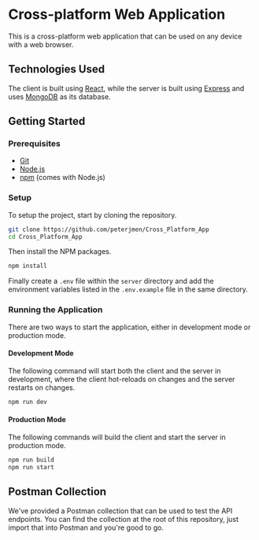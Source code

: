 # Cross-platform Web Application

This is a cross-platform web application that can be used on any device with a web browser.

## Technologies Used

The client is built using [React](https://reactjs.org/), while the server is built using [Express](https://expressjs.com/) and uses [MongoDB](https://www.mongodb.com/) as its database.

## Getting Started

### Prerequisites

- [Git](https://git-scm.com/)
- [Node.js](https://nodejs.org/en/)
- [npm](https://www.npmjs.com/) (comes with Node.js)

### Setup

To setup the project, start by cloning the repository.

```sh
git clone https://github.com/peterjmen/Cross_Platform_App
cd Cross_Platform_App
```

Then install the NPM packages.

```sh
npm install
```

Finally create a `.env` file within the `server` directory and add the environment variables listed in the `.env.example` file in the same directory.

### Running the Application

There are two ways to start the application, either in development mode or production mode.

#### Development Mode

The following command will start both the client and the server in development, where the client hot-reloads on changes and the server restarts on changes.

```sh
npm run dev
```

#### Production Mode

The following commands will build the client and start the server in production mode.

```sh
npm run build
npm run start
```

## Postman Collection

We've provided a Postman collection that can be used to test the API endpoints. You can find the collection at the root of this repository, just import that into Postman and you're good to go.

